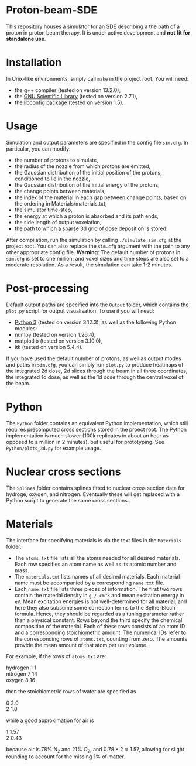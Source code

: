 # Proton-beam-SDE
This repository houses a simulator for an SDE describing a the path of a proton in proton beam therapy.
It is under active development and **not fit for standalone use**.

# Installation

In Unix-like environments, simply call `make` in the project root. You will need:

- the g++ compiler (tested on version 13.2.0),
- the [GNU Scientific Library](https://www.gnu.org/software/gsl/) (tested on version 2.7.1),
- the [libconfig](https://hyperrealm.github.io/libconfig/) package (tested on version 1.5).

# Usage

Simulation and output parameters are specified in the config file `sim.cfg`. In particular, you can
modify:
- the number of protons to simulate,
- the radius of the nozzle from which protons are emitted,
- the Gaussian distribution of the initial position of the protons, conditioned to lie in the nozzle,
- the Gaussian distribution of the initial energy of the protons,
- the change points between materials,
- the index of the material in each gap between change points, based on the ordering in Materials/materials.txt,
- the simulator time-step,
- the energy at which a proton is absorbed and its path ends,
- the side length of output voxelation,
- the path to which a sparse 3d grid of dose deposition is stored.

After compilation, run the simulation by calling `./simulate sim.cfg` at the project root.
You can also replace the `sim.cfg` argument with the path to any other appropriate config file.
**Warning**: The default number of protons in `sim.cfg` is set to one million, and voxel sizes and time
steps are also set to a moderate resolution. As a result, the simulation can take 1-2 minutes.

# Post-processing

Default output paths are specified into the `Output` folder, which contains the `plot.py` script for output
visualisation. To use it you will need:

- [Python 3](https://www.python.org/) (tested on version 3.12.3), as well as the following Python modules:
- numpy (tested on version 1.26.4),
- matplotlib (tested on version 3.10.0),
- itk (tested on version 5.4.4).

If you have used the default number of protons, as well as output modes and paths in `sim.cfg`, you can simply
run `plot.py` to produce heatmaps of the integrated 2d dose, 2d slices through the beam in all three coordinates,
the integrated 1d dose, as well as the 1d dose through the central voxel of the beam.

# Python

The `Python` folder contains an equivalent Python implementation, which still requires precomputed cross
sections stored in the proect root. The Python implementation is much slower (100k replicates in about an hour
as opposed to a million in 2 minutes), but useful for prototyping. See `Python/plots_3d.py` for example usage.

# Nuclear cross sections

The `Splines` folder contains splines fitted to nuclear cross section data for hydroge, oxygen, and nitrogen.
Eventually these will get replaced with a Python script to generate the same cross sections.

# Materials

The interface for specifying materials is via the text files in the `Materials` folder.

- The `atoms.txt` file lists all the atoms needed for all desired materials. Each row specifies an atom name as
well as its atomic number and mass.
- The `materials.txt` lists names of all desired materials. Each material name must be accompanied by a corresponding
`name.txt` file.
- Each `name.txt` file lists three pieces of information. The first two rows contain the material density in `g / cm^3`
and mean excitation energy in `eV`. Mean excitation energies is not well-determined for all material, and here they
also subsume some correction terms to the Bethe-Bloch formula. Hence, they should be regarded as a tuning parameter
rather than a physical constant. Rows beyond the third specify the chemical composition of the material. Each of these
rows consists of an atom ID and a corresponding stoichiometric amount. The numerical IDs refer to the corresponding rows
of `atoms.txt`, counting from zero. The amounts provide the mean amount of that atom per unit volume.

For example, if the rows of `atoms.txt` are:

hydrogen 1 1\
nitrogen 7 14\
oxygen 8 16

then the stoichiometric rows of water are specified as

0 2.0\
2 1.0

while a good approximation for air is

1 1.57\
2 0.43

because air is 78% N<sub>2</sub> and 21% O<sub>2</sub>, and $0.78 \times 2 \approx 1.57$, allowing for slight rounding to
account for the missing 1% of matter.
